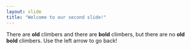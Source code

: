 ```yaml
---
layout: slide
title: "Welcome to our second slide!"
---
```

There are **old** climbers and there are **bold** climbers, but there are no **old bold** climbers.
Use the left arrow to go back!
